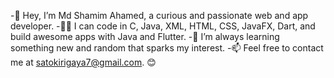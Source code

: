 -👋 Hey, I’m Md Shamim Ahamed, a curious and passionate web and app developer.
-👨‍🎓 I can code in C, Java, XML, HTML, CSS, JavaFX, Dart, and build awesome apps with Java and Flutter.
-🌱 I’m always learning something new and random that sparks my interest.
-📫 Feel free to contact me at satokirigaya7@gmail.com. 😊

<!---
Healer36/Healer36 is a ✨ special ✨ repository because its `README.md` (this file) appears on your GitHub profile.
You can click the Preview link to take a look at your changes.
--->
